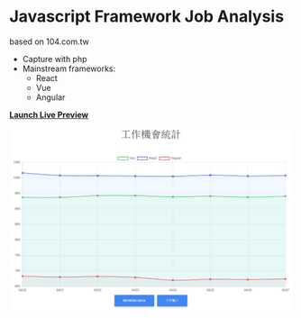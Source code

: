 # Javascript Framework Job Analysis

based on 104.com.tw

- Capture with php
- Mainstream frameworks:
  - React
  - Vue
  - Angular
 
 **[Launch Live Preview](http://jobopp.mlclmtan.ga/)**

![graph](https://github.com/mlclmtan/jobanalysis/blob/master/jsfrmwkjobanalysis.jpg)
